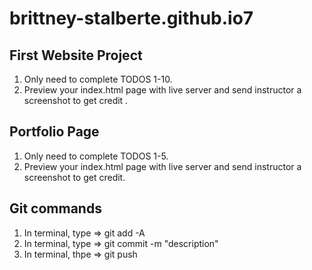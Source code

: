 # brittney-stalberte.github.io7

## First Website Project
1) Only need to complete TODOS 1-10.
2) Preview your index.html page with live server and send instructor a screenshot to get credit
.
## Portfolio Page
1) Only need to complete TODOS 1-5.
2) Preview your index.html page with live server and send instructor a screenshot to get credit.

## Git commands
1) In terminal, type => git add -A
2) In terminal, type => git commit -m "description"
3) In terminal, thpe => git push
